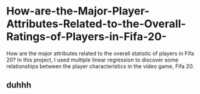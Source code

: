 # How-are-the-Major-Player-Attributes-Related-to-the-Overall-Ratings-of-Players-in-Fifa-20-
How are the major attributes related to the overall statistic of players in Fifa 20? In this project, I used multiple linear regression to discover some relationships between the player characteristics in the video game, Fifa 20.
## duhhh
